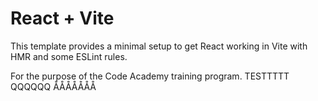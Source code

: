 # React + Vite

This template provides a minimal setup to get React working in Vite with HMR and some ESLint rules.

For the purpose of the Code Academy training program.
TESTTTTT
QQQQQQ
ÅÅÅÅÅÅÅ
